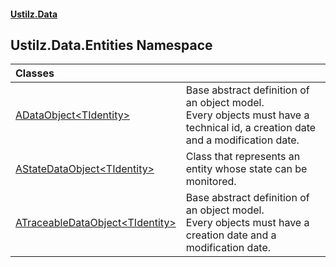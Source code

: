 #### [Ustilz.Data](index.md 'index')

## Ustilz.Data.Entities Namespace

| Classes | |
| :--- | :--- |
| [ADataObject&lt;TIdentity&gt;](Ustilz.Data.Entities.ADataObject_TIdentity_.md 'Ustilz.Data.Entities.ADataObject<TIdentity>') | Base abstract definition of an object model.<br/>Every objects must have a technical id, a creation date and a modification date. |
| [AStateDataObject&lt;TIdentity&gt;](Ustilz.Data.Entities.AStateDataObject_TIdentity_.md 'Ustilz.Data.Entities.AStateDataObject<TIdentity>') | Class that represents an entity whose state can be monitored. |
| [ATraceableDataObject&lt;TIdentity&gt;](Ustilz.Data.Entities.ATraceableDataObject_TIdentity_.md 'Ustilz.Data.Entities.ATraceableDataObject<TIdentity>') | Base abstract definition of an object model.<br/>Every objects must have a creation date and a modification date. |
